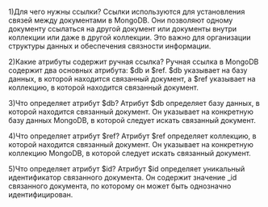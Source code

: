 1)Для чего нужны ссылки?
Ссылки используются для установления связей между документами в MongoDB. Они позволяют одному документу ссылаться на другой документ или документы внутри коллекции или даже в другой коллекции. Это важно для организации структуры данных и обеспечения связности информации.

2)Какие атрибуты содержит ручная ссылка?
Ручная ссылка в MongoDB содержит два основных атрибута: $db и $ref. $db указывает на базу данных, в которой находится связанный документ, а $ref указывает на коллекцию, в которой находится связанный документ.

3)Что определяет атрибут $db?
Атрибут $db определяет базу данных, в которой находится связанный документ. Он указывает на конкретную базу данных MongoDB, в которой следует искать связанный документ.

4)Что определяет атрибут $ref?
Атрибут $ref определяет коллекцию, в которой находится связанный документ. Он указывает на конкретную коллекцию MongoDB, в которой следует искать связанный документ.

5)Что определяет атрибут $id?
Атрибут $id определяет уникальный идентификатор связанного документа. Он содержит значение _id связанного документа, по которому он может быть однозначно идентифицирован.